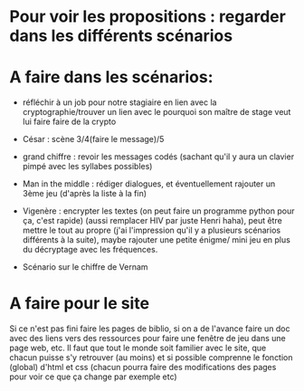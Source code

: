 # Pour voir les propositions : regarder dans les différents scénarios

# A faire dans les scénarios: 
- réfléchir à un job pour notre stagiaire en lien avec la cryptographie/trouver un lien avec le pourquoi son maître de stage veut lui faire faire de la crypto 
- César : scène 3/4(faire le message)/5

- grand chiffre : revoir les messages codés (sachant qu'il y aura un clavier pimpé avec les syllabes possibles)
- Man in the middle : rédiger dialogues, et éventuellement rajouter un 3ème jeu (d'après la liste à la fin)

- Vigenère : encrypter les textes (on peut faire un programme python pour ça, c'est rapide) (aussi remplacer HIV par juste Henri haha), peut être mettre le tout au propre (j'ai l'impression qu'il y a plusieurs scénarios différents à la suite), maybe rajouter une petite énigme/ mini jeu en plus du décryptage avec les fréquences.
- Scénario sur le chiffre de Vernam

# A faire pour le site
Si ce n'est pas fini faire les pages de biblio, si on a de l'avance faire un doc avec des liens vers des ressources pour faire une fenêtre de jeu dans une page web, etc.
Il faut que tout le monde soit familier avec le site, que chacun puisse s'y retrouver (au moins) et si possible comprenne le fonction (global) d'html et css (chacun pourra faire des modifications des pages pour voir ce que ça change par exemple etc)
